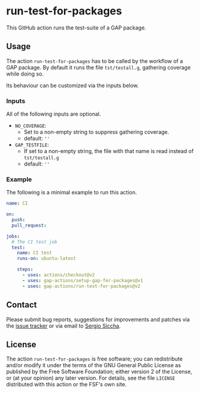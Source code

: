 # run-test-for-packages

This GitHub action runs the test-suite of a GAP package.

## Usage

The action `run-test-for-packages` has to be called by the workflow of a GAP
package.
By default it runs the file `tst/testall.g`, gathering coverage while doing so.

Its behaviour can be customized via the inputs below.

### Inputs

All of the following inputs are optional.

- `NO_COVERAGE`:
  - Set to a non-empty string to suppress gathering coverage.
  - default: `''`
- `GAP_TESTFILE`:
  - If set to a non-empty string, the file with that name is read instead of `tst/testall.g`
  - default: `''`

### Example

The following is a minimal example to run this action.

```yaml
name: CI

on:
  push:
  pull_request:

jobs:
  # The CI test job
  test:
    name: CI test
    runs-on: ubuntu-latest

    steps:
      - uses: actions/checkout@v2
      - uses: gap-actions/setup-gap-for-packages@v1
      - uses: gap-actions/run-test-for-packages@v2
```

## Contact
Please submit bug reports, suggestions for improvements and patches via
the [issue tracker](https://github.com/gap-actions/run-test-for-packages/issues)
or via email to
[Sergio Siccha](mailto:siccha@mathematik.uni-kl.de).

## License
The action `run-test-for-packages` is free software; you can redistribute
and/or modify it under the terms of the GNU General Public License as published
by the Free Software Foundation; either version 2 of the License, or (at your
opinion) any later version. For details, see the file `LICENSE` distributed
with this action or the FSF's own site.
